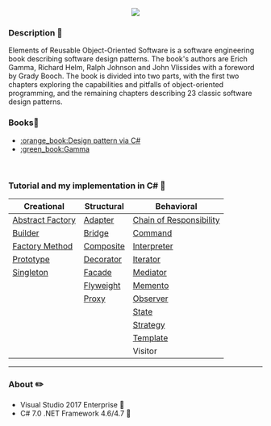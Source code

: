 <p align="center"><img src="http://www.csharptutor.com/Uploads/Originals/design-patterns-in-programming/DisplayImages/3.jpg"></p>


### Description :pushpin:

Elements of Reusable Object-Oriented Software is a software engineering book describing software design patterns. The book's authors are Erich Gamma, Richard Helm, Ralph Johnson and John Vlissides with a foreword by Grady Booch. The book is divided into two parts, with the first two chapters exploring the capabilities and pitfalls of object-oriented programming, and the remaining chapters describing 23 classic software design patterns.

### Books:file_folder:
<ul>
<li><a href="https://drive.google.com/open?id=0By1MH5wlD0LhLTByR3NUclhKbjQ">:orange_book:Design pattern via C#</a>
<li><a href="https://drive.google.com/open?id=0By1MH5wlD0LhS2h6eGJDZlF5d00">:green_book:Gamma</a>
</ul>
<br>

### Tutorial and my implementation in C# :pushpin:

Creational     |  Structural  | Behavioral 
---------------|--------------|-----------|
<a href="https://github.com/VanHakobyan/DesignPatterns/tree/master/Abstract%20Factory">Abstract Factory</a>|	<a href="https://github.com/VanHakobyan/DesignPatterns/tree/master/Adapter">Adapter</a>     |<a href="https://github.com/VanHakobyan/DesignPatterns/tree/master/Chain%20of%20Responsibility">Chain of Responsibility</a>
<a href="https://github.com/VanHakobyan/DesignPatterns/tree/master/Builder">Builder</a>	       |<a href="https://github.com/VanHakobyan/DesignPatterns/tree/master/Bridge">Bridge</a>	      |<a href="https://github.com/VanHakobyan/DesignPatterns/tree/master/Command">Command</a>	
<a href="https://github.com/VanHakobyan/DesignPatterns/edit/master/FactoryMethod">Factory Method</a> |<a href="https://github.com/VanHakobyan/DesignPatterns/tree/master/Composite">Composite</a>	    |<a href="https://github.com/VanHakobyan/DesignPatterns/tree/master/Interpreter">Interpreter</a>	
<a href="https://github.com/VanHakobyan/DesignPatterns/tree/master/Prototype">Prototype</a>     |<a href="https://github.com/VanHakobyan/DesignPatterns/tree/master/Decorator">Decorator</a>	    |<a href="https://github.com/VanHakobyan/DesignPatterns/tree/master/Iterator">Iterator</a>
<a href="https://github.com/VanHakobyan/DesignPatterns/tree/master/Singleton">Singleton</a>      |<a href="https://github.com/VanHakobyan/DesignPatterns/tree/master/Facade">Facade</a>	      |<a href="https://github.com/VanHakobyan/DesignPatterns/tree/master/Mediator">Mediator</a>	
&nbsp;         |<a href="https://github.com/VanHakobyan/DesignPatterns/tree/master/Flyweight">Flyweight</a>	    |<a href="https://github.com/VanHakobyan/DesignPatterns/tree/master/Memento">Memento</a>	
&nbsp;         |<a href="https://github.com/VanHakobyan/DesignPatterns/tree/master/Proxy">Proxy</a>        |<a href="https://github.com/VanHakobyan/DesignPatterns/tree/master/Observer">Observer</a>
&nbsp;         |&nbsp;        |<a href="https://github.com/VanHakobyan/DesignPatterns/tree/master/State">State</a>	
&nbsp;         | &nbsp;       |<a href="https://github.com/VanHakobyan/DesignPatterns/tree/master/Strategy">Strategy</a>	
&nbsp;         |&nbsp;        |<a href="https://github.com/VanHakobyan/DesignPatterns/tree/master/Template">Template</a> 
&nbsp;         |&nbsp;        |Visitor

<hr/>

### About ✏️

* Visual Studio 2017 Enterprise  📕
* C# 7.0 .NET Framework 4.6/4.7 📔









